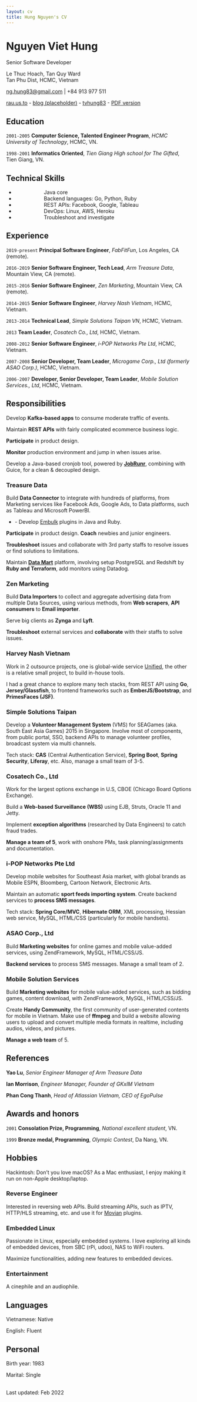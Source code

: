 ```yaml
---
layout: cv
title: Hung Nguyen's CV
---
```

# Nguyen Viet Hung
Senior Software Developer

Le Thuc Hoach, Tan Quy Ward<br/>
Tan Phu Dist, HCMC, Vietnam<br/>

<i class="fas fa-inbox"></i> <a href="mailto:ng.hung83@gmail.com">ng.hung83@gmail.com</a> \| <i class="fas fa-mobile"></i> +84 913 977 511

<div id="webaddress">
  <a href="https://rau.us.to"><i class="fas fa-home"></i> rau.us.to</a> - 
  <span id="ghbutton"><a href="https://rau.us.to/blog"><i class="fas fa-rss-square"></i> blog (placeholder)</a> - </span>
  <a href="https://github.com/tvhung83"><i class="fab fa-github"></i> tvhung83</a><span id="ghbutton"> - 
  <a href="https://rau.us.to/markdown-cv/download/resume.pdf"><i class="fas fa-file-pdf"></i> PDF version</a></span><!--  - 
  <a href="https://twitter.com/tvhung83"><i class="fab fa-twitter"></i> @tvhung83</a> -->
</div>

## Education

`2001-2005`
**Computer Science, Talented Engineer Program**, *HCMC University of Technology*, HCMC, VN.

`1998-2001`
**Informatics Oriented**, *Tien Giang High school for The Gifted*, Tien Giang, VN.

## Technical Skills
- &nbsp;&nbsp;&nbsp; <i class="fas fa-star"></i> &nbsp;&nbsp;&nbsp; <i class="fas fa-star"></i> &nbsp;&nbsp;&nbsp; <i class="fas fa-star"></i> &nbsp;&nbsp;&nbsp; <i class="fas fa-star"></i>  &nbsp;&nbsp;&nbsp; <i class="far fa-star"></i> Java core
- &nbsp;&nbsp;&nbsp; <i class="fas fa-star"></i> &nbsp;&nbsp;&nbsp; <i class="fas fa-star"></i> &nbsp;&nbsp;&nbsp; <i class="fas fa-star"></i> &nbsp;&nbsp;&nbsp; <i class="fas fa-star"></i>  &nbsp;&nbsp;&nbsp; <i class="far fa-star"></i> Backend languages: Go, Python, Ruby
- &nbsp;&nbsp;&nbsp; <i class="fas fa-star"></i> &nbsp;&nbsp;&nbsp; <i class="fas fa-star"></i> &nbsp;&nbsp;&nbsp; <i class="fas fa-star"></i> &nbsp;&nbsp;&nbsp; <i class="fas fa-star"></i>  &nbsp;&nbsp;&nbsp; <i class="far fa-star"></i> REST APIs: Facebook, Google, Tableau
- &nbsp;&nbsp;&nbsp; <i class="fas fa-star"></i> &nbsp;&nbsp;&nbsp; <i class="fas fa-star"></i> &nbsp;&nbsp;&nbsp; <i class="fas fa-star"></i> &nbsp;&nbsp;&nbsp; <i class="far fa-star"></i>  &nbsp;&nbsp;&nbsp; <i class="far fa-star"></i> DevOps: Linux, AWS, Heroku
- &nbsp;&nbsp;&nbsp; <i class="fas fa-star"></i> &nbsp;&nbsp;&nbsp; <i class="fas fa-star"></i> &nbsp;&nbsp;&nbsp; <i class="fas fa-star"></i> &nbsp;&nbsp;&nbsp; <i class="fas fa-star"></i>  &nbsp;&nbsp;&nbsp; <i class="fas fa-star"></i> Troubleshoot and investigate

## Experience

`2019-present`
**Principal Software Engineer**, *FabFitFun*, Los Angeles, CA (remote).

`2016-2019`
**Senior Software Engineer, Tech Lead**, *Arm Treasure Data*, Mountain View, CA (remote).

`2015-2016`
**Senior Software Engineer**, *Zen Marketing*, Mountain View, CA (remote).

`2014-2015`
**Senior Software Engineer**, *Harvey Nash Vietnam*, HCMC, Vietnam.

`2013-2014`
**Technical Lead**, *Simple Solutions Taipan VN*, HCMC, Vietnam.

`2013`
**Team Leader**, *Cosatech Co., Ltd*, HCMC, Vietnam.

`2008-2012`
**Senior Software Engineer**, *i-POP Networks Pte Ltd*, HCMC, Vietnam.

`2007-2008`
**Senior Developer, Team Leader**, *Microgame Corp., Ltd (formerly ASAO Corp.)*, HCMC, Vietnam.

`2006-2007`
**Developer, Senior Developer, Team Leader**, *Mobile Solution Services., Ltd*, HCMC, Vietnam.

## Responsibilities
Develop **Kafka-based apps** to consume moderate traffic of events.

Maintain **REST APIs** with fairly complicated ecommerce business logic.

**Participate** in product design.

**Monitor** production environment and jump in when issues arise.

Develop a Java-based cronjob tool, powered by **[JobRunr](https://www.jobrunr.io/)**, combining with Guice, for a clean & decoupled design.

### Treasure Data
Build **Data Connector** to integrate with hundreds of platforms, from Marketing services like Facebook Ads, Google Ads, to Data platforms, such as Tableau and Microsoft PowerBI.
- \- Develop [Embulk](https://embulk.org) plugins in Java and Ruby.

**Participate** in product design. **Coach** newbies and junior engineers.

**Troubleshoot** issues and collaborate with 3rd party staffs to resolve issues or find solutions to limitations.

Maintain **[Data Mart](https://panoply.io/data-warehouse-guide/data-mart-vs-data-warehouse/)** platform, involving setup PostgreSQL and Redshift by **Ruby and Terraform**, add monitors using Datadog.

### Zen Marketing
Build **Data Importers** to collect and aggregate advertising data from multiple Data Sources, using various methods, from **Web scrapers**, **API consumers** to **Email importer**.

Serve big clients as **Zynga** and **Lyft**.

**Troubleshoot** external services and **collaborate** with their staffs to solve issues.

### Harvey Nash Vietnam
Work in 2 outsource projects, one is global-wide service [Unified](https://unified.com), the other is a relative small project, to build in-house tools.

I had a great chance to explore many tech stacks, from REST API using **Go**, **Jersey/Glassfish**, to frontend frameworks such as **EmberJS/Bootstrap**, and **PrimesFaces (JSF)**.

### Simple Solutions Taipan
Develop a **Volunteer Management System** (VMS) for SEAGames (aka. South East Asia Games) 2015 in Singapore. Involve most of components, from public portal, SSO, backend APIs to manage volunteer profiles, broadcast system via multi channels.

Tech stack: **CAS** (Central Authentication Service), **Spring Boot**, **Spring Security**, **Liferay**, etc. Also, manage a small team of 3-5.

### Cosatech Co., Ltd
Work for the largest options exchange in U.S, CBOE (Chicago Board Options Exchange).

Build a **Web-based Surveillance (WBS)** using EJB, Struts, Oracle 11 and Jetty.

Implement **exception algorithms** (researched by Data Engineers) to catch fraud trades.

**Manage a team of 5**, work with onshore PMs, task planning/assignments and documentation.

### i-POP Networks Pte Ltd
Develop mobile websites for Southeast Asia market, with global brands as Mobile ESPN, Bloomberg, Cartoon Network, Electronic Arts.

Maintain an automatic **sport feeds importing system**. Create backend services to **process SMS messages**.

Tech stack: **Spring Core/MVC**, **Hibernate ORM**, XML processing, Hessian web service, MySQL, HTML/CSS (particularly for mobile handsets).

### ASAO Corp., Ltd
Build **Marketing websites** for online games and mobile value-added services, using ZendFramework, MySQL, HTML/CSS/JS.

**Backend services** to process SMS messages. Manage a small team of 2.

### Mobile Solution Services
Build **Marketing websites** for mobile value-added services, such as bidding games, content download, with ZendFramework, MySQL, HTML/CSS/JS.

Create **Handy Community**, the first community of user-generated contents for mobile in Vietnam. Make use of **ffmpeg** and build a website allowing users to upload and convert multiple media formats in realtime, including audios, videos, and pictures.

**Manage a web team** of 5.

## References

**Yao Lu**, *Senior Engineer Manager of Arm Treasure Data*

**Ian Morrison**, *Engineer Manager, Founder of GKxIM Vietnam*

**Phan Cong Thanh**, *Head of Atlassian Vietnam, CEO of EgoPulse*

## Awards and honors

`2001`
**Consolation Prize, Programming**, *National excellent student*, VN.

`1999`
**Bronze medal, Programming**, *Olympic Contest*, Da Nang, VN.

## Hobbies

Hackintosh: Don’t you love macOS? As a Mac enthusiast, I enjoy making it run on non-Apple desktop/laptop.

### Reverse Engineer
Interested in reversing web APIs. Build streaming APIs, such as IPTV, HTTP/HLS streaming, etc. and use it for [Movian](https://movian.tv/) plugins.

### Embedded Linux
Passionate in Linux, especially embedded systems. I love exploring all kinds of embedded devices, from SBC (rPi, udoo), NAS to WiFi routers.

Maximize functionalities, adding new features to embedded devices.

### Entertainment
A cinephile and an audiophile.

## Languages

Vietnamese: Native

English: Fluent

## Personal

Birth year: 1983

Marital: Single


<br/>Last updated: Feb 2022<br/><br/>
